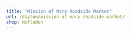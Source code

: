 ```yaml
---
title: "Mission of Mary Roadside Market"
url: /dayton/mission-of-mary-roadside-market/
shop: Hofladen
---
```

